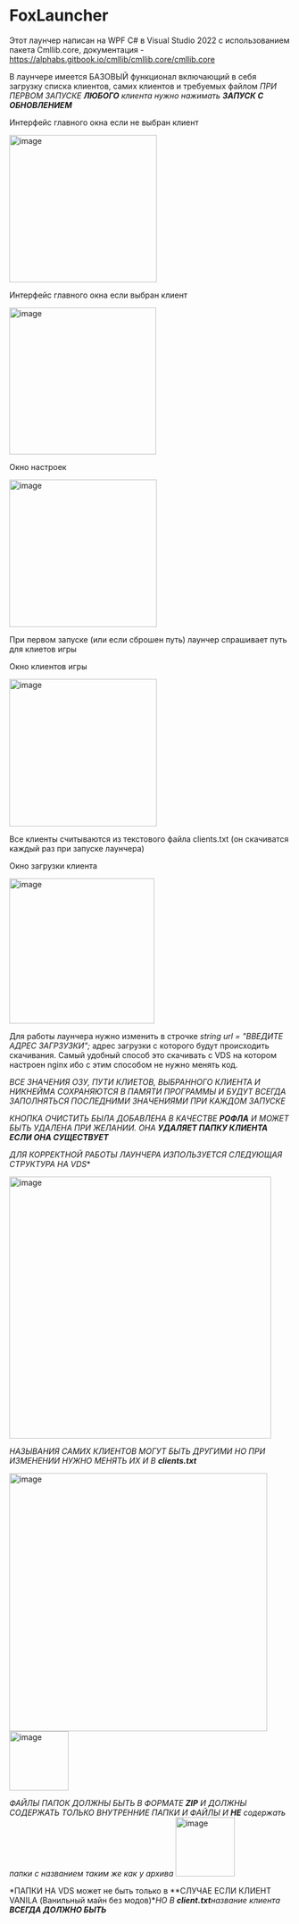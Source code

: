 # FoxLauncher
Этот лаунчер написан на WPF C# в Visual Studio 2022 с использованием пакета Cmllib.core, документация - https://alphabs.gitbook.io/cmllib/cmllib.core/cmllib.core

В лаунчере имеется БАЗОВЫЙ функционал включающий в себя загрузку списка клиентов, самих клиентов и требуемых файлом *ПРИ ПЕРВОМ ЗАПУСКЕ **ЛЮБОГО** клиента нужно нажимать **ЗАПУСК С ОБНОВЛЕНИЕМ*** 

Интерфейс главного окна если не выбран клиент


<img width="264" alt="image" src="https://github.com/MehanikTMYT/FoxLauncher/assets/29605858/d85bd171-3106-4a99-b4fb-85f8337bdfe3">


Интерфейс главного окна если выбран клиент


<img width="263" alt="image" src="https://github.com/MehanikTMYT/FoxLauncher/assets/29605858/e495e068-668f-4c1a-8f2d-a3a7dae99163">

Окно настроек


<img width="264" alt="image" src="https://github.com/MehanikTMYT/FoxLauncher/assets/29605858/7a0b16e1-5fb8-4edf-88c0-31d26799f9f2">

При первом запуске (или если сброшен путь) лаунчер спрашивает путь для клиетов игры

Окно клиентов игры

<img width="264" alt="image" src="https://github.com/MehanikTMYT/FoxLauncher/assets/29605858/fedfde17-83ca-4de5-aac1-7690e78428fa">

Все клиенты считываются из текстового файла clients.txt (он скачиватся каждый раз при запуске лаунчера)

Окно загрузки клиента 


<img width="260" alt="image" src="https://github.com/MehanikTMYT/FoxLauncher/assets/29605858/7b1a874f-a2bd-4070-8c92-722bd8a28306">

Для работы лаунчера нужно изменить в строчке *string url = "ВВЕДИТЕ АДРЕС ЗАГРЗУЗКИ";* адрес загрузки с которого будут происходить скачивания. Самый удобный способ это скачивать с VDS на котором настроен nginx ибо с этим способом не нужно менять код. 

*ВСЕ ЗНАЧЕНИЯ ОЗУ, ПУТИ КЛИЕТОВ, ВЫБРАННОГО КЛИЕНТА И НИКНЕЙМА СОХРАНЯЮТСЯ В ПАМЯТИ ПРОГРАММЫ И БУДУТ ВСЕГДА ЗАПОЛНЯТЬСЯ ПОСЛЕДНИМИ ЗНАЧЕНИЯМИ ПРИ КАЖДОМ ЗАПУСКЕ*

*КНОПКА ОЧИСТИТЬ БЫЛА ДОБАВЛЕНА В КАЧЕСТВЕ **РОФЛА** И МОЖЕТ БЫТЬ УДАЛЕНА ПРИ ЖЕЛАНИИ. ОНА **УДАЛЯЕТ ПАПКУ КЛИЕНТА ЕСЛИ ОНА СУЩЕСТВУЕТ*** 

*ДЛЯ КОРРЕКТНОЙ РАБОТЫ ЛАУНЧЕРА ИЗПОЛЬЗУЕТСЯ СЛЕДУЮЩАЯ СТРУКТУРА НА VDS**


<img width="469" alt="image" src="https://github.com/MehanikTMYT/FoxLauncher/assets/29605858/8709a82b-8b42-4548-9180-8b73f2fa582d">

*НАЗЫВАНИЯ САМИХ КЛИЕНТОВ МОГУТ БЫТЬ ДРУГИМИ НО ПРИ ИЗМЕНЕНИИ НУЖНО МЕНЯТЬ ИХ И В **clients.txt***

<img width="462" alt="image" src="https://github.com/MehanikTMYT/FoxLauncher/assets/29605858/3f2922cb-2088-4e02-9ad2-09d9640a12c6">
<img width="106" alt="image" src="https://github.com/MehanikTMYT/FoxLauncher/assets/29605858/83006ea1-4f22-47f3-9e80-849674f75177">

*ФАЙЛЫ ПАПОК ДОЛЖНЫ БЫТЬ В ФОРМАТЕ **ZIP** И ДОЛЖНЫ СОДЕРЖАТЬ ТОЛЬКО ВНУТРЕННИЕ ПАПКИ И ФАЙЛЫ И **НЕ** содержать папки с названием таким же как у архива*
<img width="106" alt="image" src="https://github.com/MehanikTMYT/FoxLauncher/assets/29605858/260c2e8d-e259-44c9-ae77-76f94c4f241c">

*ПАПКИ НА VDS может не быть только в **СЛУЧАЕ ЕСЛИ КЛИЕНТ VANILA (Ванильный майн без модов)**НО В **client.txt**название клиента **ВСЕГДА ДОЛЖНО БЫТЬ***
